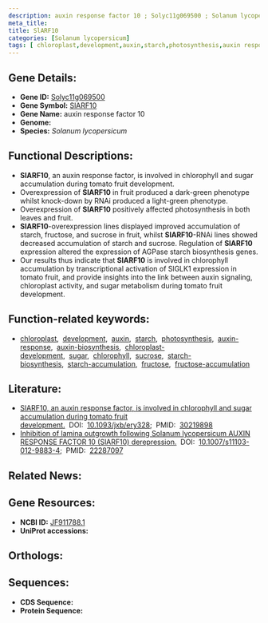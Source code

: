 ```yaml
---
description: auxin response factor 10 ; Solyc11g069500 ; Solanum lycopersicum
meta_title:
title: SlARF10
categories: [Solanum lycopersicum]
tags: [ chloroplast,development,auxin,starch,photosynthesis,auxin response,auxin biosynthesis,chloroplast development,sugar,chlorophyll,sucrose,starch biosynthesis,starch accumulation,fructose,fructose accumulation ]
---
```


## Gene Details:
- **Gene ID:** [Solyc11g069500]()
- **Gene Symbol:** <u>SlARF10</u>
- **Gene Name:** auxin response factor 10
- **Genome:** []()
- **Species:** *Solanum lycopersicum*

## Functional Descriptions:
   - **SlARF10**, an auxin response factor, is involved in chlorophyll and sugar accumulation during tomato fruit development.
   - Overexpression of **SlARF10** in fruit produced a dark-green phenotype whilst knock-down by RNAi produced a light-green phenotype.
   - Overexpression of **SlARF10** positively affected photosynthesis in both leaves and fruit.
   - **SlARF10**-overexpression lines displayed improved accumulation of starch, fructose, and sucrose in fruit, whilst **SlARF10**-RNAi lines showed decreased accumulation of starch and sucrose. Regulation of **SlARF10** expression altered the expression of AGPase starch biosynthesis genes.
   - Our results thus indicate that **SlARF10** is involved in chlorophyll accumulation by transcriptional activation of SlGLK1 expression in tomato fruit, and provide insights into the link between auxin signaling, chloroplast activity, and sugar metabolism during tomato fruit development.

## Function-related keywords:
   - [chloroplast](/tags/chloroplast/),&nbsp;&nbsp;[development](/tags/development/),&nbsp;&nbsp;[auxin](/tags/auxin/),&nbsp;&nbsp;[starch](/tags/starch/),&nbsp;&nbsp;[photosynthesis](/tags/photosynthesis/),&nbsp;&nbsp;[auxin-response](/tags/auxin-response/),&nbsp;&nbsp;[auxin-biosynthesis](/tags/auxin-biosynthesis/),&nbsp;&nbsp;[chloroplast-development](/tags/chloroplast-development/),&nbsp;&nbsp;[sugar](/tags/sugar/),&nbsp;&nbsp;[chlorophyll](/tags/chlorophyll/),&nbsp;&nbsp;[sucrose](/tags/sucrose/),&nbsp;&nbsp;[starch-biosynthesis](/tags/starch-biosynthesis/),&nbsp;&nbsp;[starch-accumulation](/tags/starch-accumulation/),&nbsp;&nbsp;[fructose](/tags/fructose/),&nbsp;&nbsp;[fructose-accumulation](/tags/fructose-accumulation/)

## Literature:
   - [SlARF10, an auxin response factor, is involved in chlorophyll and sugar accumulation during tomato fruit development.](https://doi.org/10.1093/jxb/ery328)&nbsp;&nbsp;DOI:&nbsp;&nbsp;[10.1093/jxb/ery328](https://doi.org/10.1093/jxb/ery328);&nbsp;&nbsp;PMID:&nbsp;&nbsp;[30219898](https://pubmed.ncbi.nlm.nih.gov/30219898/)
   - [Inhibition of lamina outgrowth following Solanum lycopersicum AUXIN RESPONSE FACTOR 10 (SlARF10) derepression.](https://doi.org/10.1007/s11103-012-9883-4)&nbsp;&nbsp;DOI:&nbsp;&nbsp;[10.1007/s11103-012-9883-4](https://doi.org/10.1007/s11103-012-9883-4);&nbsp;&nbsp;PMID:&nbsp;&nbsp;[22287097](https://pubmed.ncbi.nlm.nih.gov/22287097/)

## Related News:

## Gene Resources:
- **NCBI ID:**  [JF911788.1](https://www.ncbi.nlm.nih.gov/gene/?term=JF911788.1)
- **UniProt accessions:**  [](https://www.uniprot.org/uniprotkb//entry)

## Orthologs:

## Sequences:
- **CDS Sequence:**
- **Protein Sequence:**
